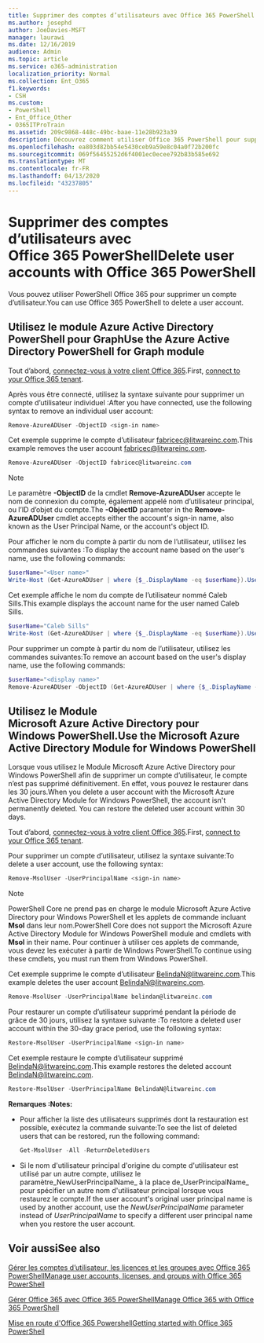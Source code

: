 ```yaml
---
title: Supprimer des comptes d’utilisateurs avec Office 365 PowerShell
ms.author: josephd
author: JoeDavies-MSFT
manager: laurawi
ms.date: 12/16/2019
audience: Admin
ms.topic: article
ms.service: o365-administration
localization_priority: Normal
ms.collection: Ent_O365
f1.keywords:
- CSH
ms.custom:
- PowerShell
- Ent_Office_Other
- O365ITProTrain
ms.assetid: 209c9868-448c-49bc-baae-11e28b923a39
description: Découvrez comment utiliser Office 365 PowerShell pour supprimer des comptes d'utilisateur Office 365.
ms.openlocfilehash: ea803d82bb54e5430ceb9a59e8c04a0f72b200fc
ms.sourcegitcommit: 069f56455252d6f4001ec0ecee792b83b585e692
ms.translationtype: MT
ms.contentlocale: fr-FR
ms.lasthandoff: 04/13/2020
ms.locfileid: "43237805"
---
```

# <a name="delete-user-accounts-with-office-365-powershell"></a><span data-ttu-id="9a210-103">Supprimer des comptes d’utilisateurs avec Office 365 PowerShell</span><span class="sxs-lookup"><span data-stu-id="9a210-103">Delete user accounts with Office 365 PowerShell</span></span>

<span data-ttu-id="9a210-104">Vous pouvez utiliser PowerShell Office 365 pour supprimer un compte d’utilisateur.</span><span class="sxs-lookup"><span data-stu-id="9a210-104">You can use Office 365 PowerShell to delete a user account.</span></span>
   
## <a name="use-the-azure-active-directory-powershell-for-graph-module"></a><span data-ttu-id="9a210-105">Utilisez le module Azure Active Directory PowerShell pour Graph</span><span class="sxs-lookup"><span data-stu-id="9a210-105">Use the Azure Active Directory PowerShell for Graph module</span></span>

<span data-ttu-id="9a210-106">Tout d’abord, [connectez-vous à votre client Office 365](connect-to-office-365-powershell.md#connect-with-the-azure-active-directory-powershell-for-graph-module).</span><span class="sxs-lookup"><span data-stu-id="9a210-106">First, [connect to your Office 365 tenant](connect-to-office-365-powershell.md#connect-with-the-azure-active-directory-powershell-for-graph-module).</span></span>

<span data-ttu-id="9a210-107">Après vous être connecté, utilisez la syntaxe suivante pour supprimer un compte d’utilisateur individuel :</span><span class="sxs-lookup"><span data-stu-id="9a210-107">After you have connected, use the following syntax to remove an individual user account:</span></span>
  
```powershell
Remove-AzureADUser -ObjectID <sign-in name>
```

<span data-ttu-id="9a210-108">Cet exemple supprime le compte d’utilisateur fabricec@litwareinc.com.</span><span class="sxs-lookup"><span data-stu-id="9a210-108">This example removes the user account fabricec@litwareinc.com.</span></span>
  
```powershell
Remove-AzureADUser -ObjectID fabricec@litwareinc.com
```

> [!NOTE]
> <span data-ttu-id="9a210-109">Le paramètre **-ObjectID** de la cmdlet **Remove-AzureADUser** accepte le nom de connexion du compte, également appelé nom d’utilisateur principal, ou l’ID d’objet du compte.</span><span class="sxs-lookup"><span data-stu-id="9a210-109">The **-ObjectID** parameter in the **Remove-AzureADUser** cmdlet accepts either the account's sign-in name, also known as the User Principal Name, or the account's object ID.</span></span>
  
<span data-ttu-id="9a210-110">Pour afficher le nom du compte à partir du nom de l’utilisateur, utilisez les commandes suivantes :</span><span class="sxs-lookup"><span data-stu-id="9a210-110">To display the account name based on the user's name, use the following commands:</span></span>
  
```powershell
$userName="<User name>"
Write-Host (Get-AzureADUser | where {$_.DisplayName -eq $userName}).UserPrincipalName
```

<span data-ttu-id="9a210-111">Cet exemple affiche le nom du compte de l’utilisateur nommé Caleb Sills.</span><span class="sxs-lookup"><span data-stu-id="9a210-111">This example displays the account name for the user named Caleb Sills.</span></span>
  
```powershell
$userName="Caleb Sills"
Write-Host (Get-AzureADUser | where {$_.DisplayName -eq $userName}).UserPrincipalName
```

<span data-ttu-id="9a210-112">Pour supprimer un compte à partir du nom de l’utilisateur, utilisez les commandes suivantes:</span><span class="sxs-lookup"><span data-stu-id="9a210-112">To remove an account based on the user's display name, use the following commands:</span></span>
  
```powershell
$userName="<display name>"
Remove-AzureADUser -ObjectID (Get-AzureADUser | where {$_.DisplayName -eq $userName}).UserPrincipalName
```

## <a name="use-the-microsoft-azure-active-directory-module-for-windows-powershell"></a><span data-ttu-id="9a210-113">Utilisez le Module Microsoft Azure Active Directory pour Windows PowerShell.</span><span class="sxs-lookup"><span data-stu-id="9a210-113">Use the Microsoft Azure Active Directory Module for Windows PowerShell</span></span>

<span data-ttu-id="9a210-p101">Lorsque vous utilisez le Module Microsoft Azure Active Directory pour Windows PowerShell afin de supprimer un compte d’utilisateur, le compte n’est pas supprimé définitivement. En effet, vous pouvez le restaurer dans les 30 jours.</span><span class="sxs-lookup"><span data-stu-id="9a210-p101">When you delete a user account with the Microsoft Azure Active Directory Module for Windows PowerShell, the account isn't permanently deleted. You can restore the deleted user account within 30 days.</span></span>

<span data-ttu-id="9a210-116">Tout d’abord, [connectez-vous à votre client Office 365](connect-to-office-365-powershell.md#connect-with-the-microsoft-azure-active-directory-module-for-windows-powershell).</span><span class="sxs-lookup"><span data-stu-id="9a210-116">First, [connect to your Office 365 tenant](connect-to-office-365-powershell.md#connect-with-the-microsoft-azure-active-directory-module-for-windows-powershell).</span></span>

<span data-ttu-id="9a210-117">Pour supprimer un compte d’utilisateur, utilisez la syntaxe suivante:</span><span class="sxs-lookup"><span data-stu-id="9a210-117">To delete a user account, use the following syntax:</span></span>
  
```powershell
Remove-MsolUser -UserPrincipalName <sign-in name>
```

>[!Note]
><span data-ttu-id="9a210-118">PowerShell Core ne prend pas en charge le module Microsoft Azure Active Directory pour Windows PowerShell et les applets de commande incluant **Msol** dans leur nom.</span><span class="sxs-lookup"><span data-stu-id="9a210-118">PowerShell Core does not support the Microsoft Azure Active Directory Module for Windows PowerShell module and cmdlets with **Msol** in their name.</span></span> <span data-ttu-id="9a210-119">Pour continuer à utiliser ces applets de commande, vous devez les exécuter à partir de Windows PowerShell.</span><span class="sxs-lookup"><span data-stu-id="9a210-119">To continue using these cmdlets, you must run them from Windows PowerShell.</span></span>
>

<span data-ttu-id="9a210-120">Cet exemple supprime le compte d’utilisateur BelindaN@litwareinc.com.</span><span class="sxs-lookup"><span data-stu-id="9a210-120">This example deletes the user account BelindaN@litwareinc.com.</span></span>
  
```powershell
Remove-MsolUser -UserPrincipalName belindan@litwareinc.com
```

<span data-ttu-id="9a210-121">Pour restaurer un compte d’utilisateur supprimé pendant la période de grâce de 30 jours, utilisez la syntaxe suivante :</span><span class="sxs-lookup"><span data-stu-id="9a210-121">To restore a deleted user account within the 30-day grace period, use the following syntax:</span></span>
  
```powershell
Restore-MsolUser -UserPrincipalName <sign-in name>
```

<span data-ttu-id="9a210-122">Cet exemple restaure le compte d’utilisateur supprimé BelindaN@litwareinc.com.</span><span class="sxs-lookup"><span data-stu-id="9a210-122">This example restores the deleted account BelindaN@litwareinc.com.</span></span>
  
```powershell
Restore-MsolUser -UserPrincipalName BelindaN@litwareinc.com
```

 <span data-ttu-id="9a210-123">**Remarques :**</span><span class="sxs-lookup"><span data-stu-id="9a210-123">**Notes:**</span></span>
  
- <span data-ttu-id="9a210-124">Pour afficher la liste des utilisateurs supprimés dont la restauration est possible, exécutez la commande suivante:</span><span class="sxs-lookup"><span data-stu-id="9a210-124">To see the list of deleted users that can be restored, run the following command:</span></span>
    
  ```powershell
  Get-MsolUser -All -ReturnDeletedUsers
  ```

- <span data-ttu-id="9a210-125">Si le nom d'utilisateur principal d'origine du compte d'utilisateur est utilisé par un autre compte, utilisez le paramètre_NewUserPrincipalName_ à la place de_UserPrincipalName_ pour spécifier un autre nom d'utilisateur principal lorsque vous restaurez le compte.</span><span class="sxs-lookup"><span data-stu-id="9a210-125">If the user account's original user principal name is used by another account, use the _NewUserPrincipalName_ parameter instead of _UserPrincipalName_ to specify a different user principal name when you restore the user account.</span></span>


## <a name="see-also"></a><span data-ttu-id="9a210-126">Voir aussi</span><span class="sxs-lookup"><span data-stu-id="9a210-126">See also</span></span>

[<span data-ttu-id="9a210-127">Gérer les comptes d’utilisateur, les licences et les groupes avec Office 365 PowerShell</span><span class="sxs-lookup"><span data-stu-id="9a210-127">Manage user accounts, licenses, and groups with Office 365 PowerShell</span></span>](manage-user-accounts-and-licenses-with-office-365-powershell.md)
  
[<span data-ttu-id="9a210-128">Gérer Office 365 avec Office 365 PowerShell</span><span class="sxs-lookup"><span data-stu-id="9a210-128">Manage Office 365 with Office 365 PowerShell</span></span>](manage-office-365-with-office-365-powershell.md)
  
[<span data-ttu-id="9a210-129">Mise en route d'Office 365 Powershell</span><span class="sxs-lookup"><span data-stu-id="9a210-129">Getting started with Office 365 PowerShell</span></span>](getting-started-with-office-365-powershell.md)
